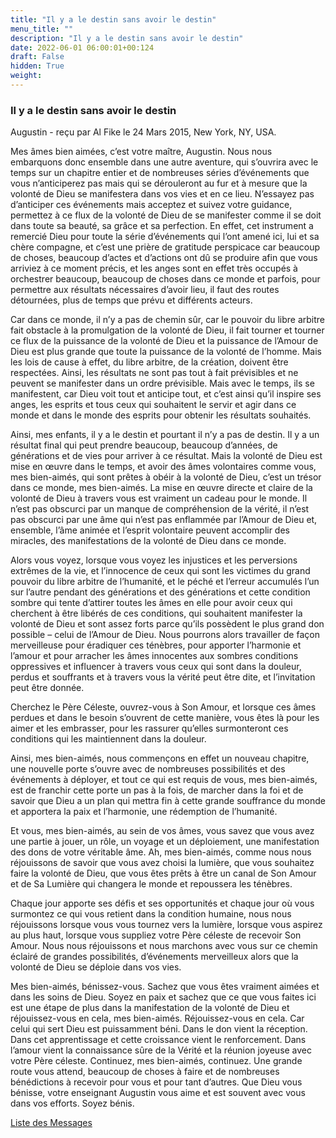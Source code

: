 ```yaml
---
title: "Il y a le destin sans avoir le destin"
menu_title: ""
description: "Il y a le destin sans avoir le destin"
date: 2022-06-01 06:00:01+00:124
draft: False
hidden: True
weight:
---
```

### Il y a le destin sans avoir le destin

Augustin - reçu par Al Fike le 24 Mars 2015, New York, NY, USA.

Mes âmes bien aimées, c’est votre maître, Augustin. Nous nous embarquons donc ensemble dans une autre aventure, qui s’ouvrira avec le temps sur un chapitre entier et de nombreuses séries d’événements que vous n’anticiperez pas mais qui se dérouleront au fur et à mesure que la volonté de Dieu se manifestera dans vos vies et en ce lieu. N’essayez pas d’anticiper ces événements mais acceptez et suivez votre guidance, permettez à ce flux de la volonté de Dieu de se manifester comme il se doit dans toute sa beauté, sa grâce et sa perfection. En effet, cet instrument a remercié Dieu pour toute la série d’événements qui l’ont amené ici, lui et sa chère compagne, et c’est une prière de gratitude perspicace car beaucoup de choses, beaucoup d’actes et d’actions ont dû se produire afin que vous arriviez à ce moment précis, et les anges sont en effet très occupés à orchestrer beaucoup, beaucoup de choses dans ce monde et parfois, pour permettre aux résultats nécessaires d’avoir lieu, il faut des routes détournées, plus de temps que prévu et différents acteurs.

Car dans ce monde, il n’y a pas de chemin sûr, car le pouvoir du libre arbitre fait obstacle à la promulgation de la volonté de Dieu, il fait tourner et tourner ce flux de la puissance de la volonté de Dieu et la puissance de l’Amour de Dieu est plus grande que toute la puissance de la volonté de l’homme. Mais les lois de cause à effet, du libre arbitre, de la création, doivent être respectées. Ainsi, les résultats ne sont pas tout à fait prévisibles et ne peuvent se manifester dans un ordre prévisible. Mais avec le temps, ils se manifestent, car Dieu voit tout et anticipe tout, et c’est ainsi qu’il inspire ses anges, les esprits et tous ceux qui souhaitent le servir et agir dans ce monde et dans le monde des esprits pour obtenir les résultats souhaités.

Ainsi, mes enfants, il y a le destin et pourtant il n’y a pas de destin. Il y a un résultat final qui peut prendre beaucoup, beaucoup d’années, de générations et de vies pour arriver à ce résultat. Mais la volonté de Dieu est mise en œuvre dans le temps, et avoir des âmes volontaires comme vous, mes bien-aimés, qui sont prêtes à obéir à la volonté de Dieu, c’est un trésor dans ce monde, mes bien-aimés. La mise en œuvre directe et claire de la volonté de Dieu à travers vous est vraiment un cadeau pour le monde. Il n’est pas obscurci par un manque de compréhension de la vérité, il n’est pas obscurci par une âme qui n’est pas enflammée par l’Amour de Dieu et, ensemble, l’âme animée et l’esprit volontaire peuvent accomplir des miracles, des manifestations de la volonté de Dieu dans ce monde.

Alors vous voyez, lorsque vous voyez les injustices et les perversions extrêmes de la vie, et l’innocence de ceux qui sont les victimes du grand pouvoir du libre arbitre de l’humanité, et le péché et l’erreur accumulés l’un sur l’autre pendant des générations et des générations et cette condition sombre qui tente d’attirer toutes les âmes en elle pour avoir ceux qui cherchent à être libérés de ces conditions, qui souhaitent manifester la volonté de Dieu et sont assez forts parce qu’ils possèdent le plus grand don possible – celui de l’Amour de Dieu. Nous pourrons alors travailler de façon merveilleuse pour éradiquer ces ténèbres, pour apporter l’harmonie et l’amour et pour arracher les âmes innocentes aux sombres conditions oppressives et influencer à travers vous ceux qui sont dans la douleur, perdus et souffrants et à travers vous la vérité peut être dite, et l’invitation peut être donnée.

Cherchez le Père Céleste, ouvrez-vous à Son Amour, et lorsque ces âmes perdues et dans le besoin s’ouvrent de cette manière, vous êtes là pour les aimer et les embrasser, pour les rassurer qu’elles surmonteront ces conditions qui les maintiennent dans la douleur.

Ainsi, mes bien-aimés, nous commençons en effet un nouveau chapitre, une nouvelle porte s’ouvre avec de nombreuses possibilités et des événements à déployer, et tout ce qui est requis de vous, mes bien-aimés, est de franchir cette porte un pas à la fois, de marcher dans la foi et de savoir que Dieu a un plan qui mettra fin à cette grande souffrance du monde et apportera la paix et l’harmonie, une rédemption de l’humanité.

Et vous, mes bien-aimés, au sein de vos âmes, vous savez que vous avez une partie à jouer, un rôle, un voyage et un déploiement, une manifestation des dons de votre véritable âme. Ah, mes bien-aimés, comme nous nous réjouissons de savoir que vous avez choisi la lumière, que vous souhaitez faire la volonté de Dieu, que vous êtes prêts à être un canal de Son Amour et de Sa Lumière qui changera le monde et repoussera les ténèbres.

Chaque jour apporte ses défis et ses opportunités et chaque jour où vous surmontez ce qui vous retient dans la condition humaine, nous nous réjouissons lorsque vous vous tournez vers la lumière, lorsque vous aspirez au plus haut, lorsque vous suppliez votre Père céleste de recevoir Son Amour. Nous nous réjouissons et nous marchons avec vous sur ce chemin éclairé de grandes possibilités, d’événements merveilleux alors que la volonté de Dieu se déploie dans vos vies.

Mes bien-aimés, bénissez-vous. Sachez que vous êtes vraiment aimées et dans les soins de Dieu. Soyez en paix et sachez que ce que vous faites ici est une étape de plus dans la manifestation de la volonté de Dieu et réjouissez-vous en cela, mes bien-aimés. Réjouissez-vous en cela. Car celui qui sert Dieu est puissamment béni. Dans le don vient la réception. Dans cet apprentissage et cette croissance vient le renforcement. Dans l’amour vient la connaissance sûre de la Vérité et la réunion joyeuse avec votre Père céleste. Continuez, mes bien-aimés, continuez. Une grande route vous attend, beaucoup de choses à faire et de nombreuses bénédictions à recevoir pour vous et pour tant d’autres. Que Dieu vous bénisse, votre enseignant Augustin vous aime et est souvent avec vous dans vos efforts. Soyez bénis.

[Liste des Messages](/fr-contemporary-messages/fr-contemporary-messages-by-date-order/fr-contemporary-messages-2015)